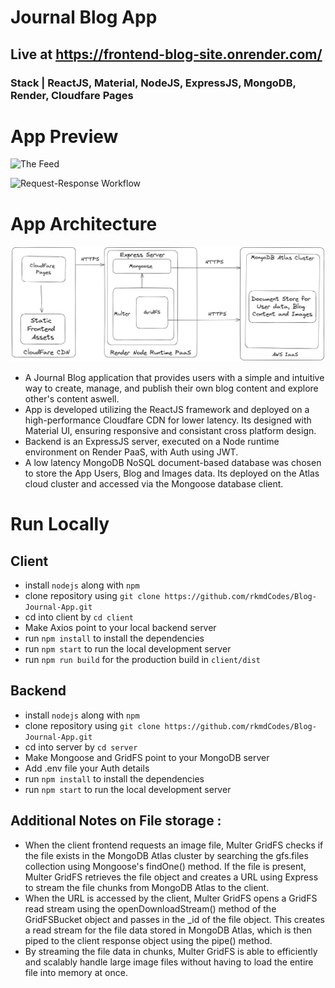# Journal Blog App

## Live at https://frontend-blog-site.onrender.com/
### Stack | ReactJS, Material, NodeJS, ExpressJS, MongoDB, Render, Cloudfare Pages

# App Preview

![The Feed]()

![Request-Response Workflow]()

# App Architecture

![Request-Response Workflow](https://github.com/Aakarshan-369/Journal-Blog-App/blob/main/Blog%20architecture.png?raw=true)


- A Journal Blog application that provides users with a simple and intuitive way to create, manage, and publish their own blog content
 and explore other's content aswell.
- App is developed utilizing the ReactJS framework and deployed on a high-performance Cloudfare CDN for lower latency. Its designed with Material UI, ensuring responsive and consistant cross platform design.
- Backend is an ExpressJS server, executed on a Node runtime environment on Render PaaS, with Auth using JWT.
- A low latency MongoDB NoSQL document-based database was chosen to store the App Users, Blog and Images data. Its deployed on the Atlas cloud cluster and accessed via the Mongoose database client.

# Run Locally 

## Client

- install `nodejs` along with `npm` 
- clone repository using `git clone https://github.com/rkmdCodes/Blog-Journal-App.git` 
- cd into client by `cd client`
- Make Axios point to your local backend server
- run `npm install` to install the dependencies 
- run `npm start` to run the local development server
- run `npm run build` for the production build in `client/dist`

## Backend

- install `nodejs` along with `npm` 
- clone repository using `git clone https://github.com/rkmdCodes/Blog-Journal-App.git`
- cd into server by `cd server`
- Make Mongoose and GridFS point to your MongoDB server
- Add .env file your Auth details
- run `npm install` to install the dependencies 
- run `npm start` to run the local development server

## Additional Notes on File storage :
- When the client frontend requests an image file, Multer GridFS checks if the file exists in the MongoDB Atlas cluster by searching the gfs.files collection using Mongoose's findOne() method. If the file is present, Multer GridFS retrieves the file object and creates a URL using Express to stream the file chunks from MongoDB Atlas to the client.
- When the URL is accessed by the client, Multer GridFS opens a GridFS read stream using the openDownloadStream() method of the GridFSBucket object and passes in the _id of the file object. This creates a read stream for the file data stored in MongoDB Atlas, which is then piped to the client response object using the pipe() method.
- By streaming the file data in chunks, Multer GridFS is able to efficiently and scalably handle large image files without having to load the entire file into memory at once.
